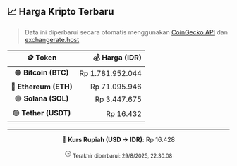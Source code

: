 

<!-- HARGA_KRIPTO -->
## 📈 Harga Kripto Terbaru

> Data ini diperbarui secara otomatis menggunakan [CoinGecko API](https://www.coingecko.com/) dan [exchangerate.host](https://exchangerate.host/)

<div align="center">

| 🪙 Token | 💰 Harga (IDR) |
|:------:|---------------:|
| 🟠 **Bitcoin (BTC)**   | Rp 1.781.952.044 |
| 🔵 **Ethereum (ETH)**  | Rp 71.095.946 |
| 🟣 **Solana (SOL)**    | Rp 3.447.675 |
| 🟢 **Tether (USDT)**   | Rp 16.432 |

---

💱 **Kurs Rupiah (USD → IDR)**: Rp 16.428

🕒 <sub>Terakhir diperbarui: 29/8/2025, 22.30.08</sub>

</div>
<!-- /HARGA_KRIPTO -->